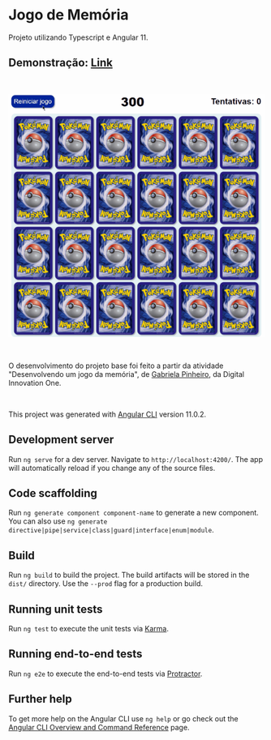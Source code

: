 # Jogo de Memória
Projeto utilizando Typescript e Angular 11.

## Demonstração: [Link](http://jogo-memoria-cartas.s3-website-sa-east-1.amazonaws.com/)

<p>&nbsp;</p>

![Preview](ReadMe/demonstracao.gif)

<p>&nbsp;</p>

O desenvolvimento do projeto base foi feito a partir da atividade "Desenvolvendo um jogo da memória", de [
Gabriela Pinheiro](https://github.com/SpruceGabriela/jogo-da-memoria-dio), da Digital Innovation One.

<p>&nbsp;</p>

This project was generated with [Angular CLI](https://github.com/angular/angular-cli) version 11.0.2.

## Development server

Run `ng serve` for a dev server. Navigate to `http://localhost:4200/`. The app will automatically reload if you change any of the source files.

## Code scaffolding

Run `ng generate component component-name` to generate a new component. You can also use `ng generate directive|pipe|service|class|guard|interface|enum|module`.

## Build

Run `ng build` to build the project. The build artifacts will be stored in the `dist/` directory. Use the `--prod` flag for a production build.

## Running unit tests

Run `ng test` to execute the unit tests via [Karma](https://karma-runner.github.io).

## Running end-to-end tests

Run `ng e2e` to execute the end-to-end tests via [Protractor](http://www.protractortest.org/).

## Further help

To get more help on the Angular CLI use `ng help` or go check out the [Angular CLI Overview and Command Reference](https://angular.io/cli) page.
